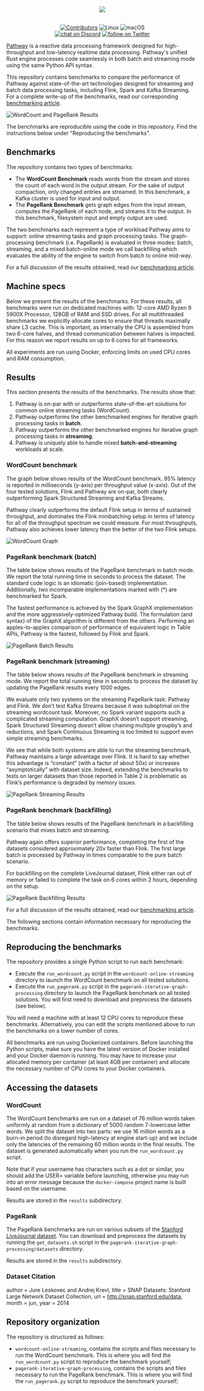 <div align="center">
  <img src="https://pathway.com/logo-light.svg" /><br /><br />
</div>
<p align="center">
    <a href="https://github.com/pathwaycom/pathway-benchmarks/blob/main/LICENSE">
        <img src="https://img.shields.io/github/license/pathwaycom/pathway-benchmarks?style=plastic" alt="Contributors"/></a>
        <img src="https://img.shields.io/badge/OS-Linux-green" alt="Linux"/>
        <img src="https://img.shields.io/badge/OS-macOS-green" alt="macOS"/>
      <br>
    <a href="https://discord.gg/pathway">
        <img src="https://img.shields.io/discord/1042405378304004156?logo=discord"
            alt="chat on Discord"></a>
    <a href="https://twitter.com/intent/follow?screen_name=pathway_com">
        <img src="https://img.shields.io/twitter/follow/pathway_com?style=social&logo=twitter"
            alt="follow on Twitter"></a>
</p>

[Pathway](https://www.pathway.com) is a reactive data processing framework designed for high-throughput and low-latency realtime data processing. Pathway's unified Rust engine processes code seamlessly in both batch and streaming mode using the same Python API syntax. 

This repository contains benchmarks to compare the performance of Pathway against state-of-the-art technologies designed for streaming and batch data processing tasks, including Flink, Spark and Kafka Streaming. For a complete write-up of the benchmarks, read our corresponding [benchmarking article](https://pathway.com/blog/streaming-benchmarks-pathway-fastest-engine-on-the-market).

![WordCount and PageRank Results](images/bm-wordcount-and-pagerank.png)

The benchmarks are reproducible using the code in this repository. Find the instructions below under "Reproducing the benchmarks". 

## Benchmarks

The repository contains two types of benchmarks:

- The **WordCount Benchmark** reads words from the stream and stores the count of each word in the output stream. For the sake of output compaction, only changed entries are streamed. In this benchmark, a Kafka cluster is used for input and output.
- The **PageRank Benchmark** gets graph edges from the input stream, computes the PageRank of each node, and streams it to the output. In this benchmark, filesystem input and empty output are used.

The two benchmarks each represent a type of workload Pathway aims to support: online streaming tasks and graph processing tasks. The graph-processing benchmark (i.e. PageRank) is evaluated in three modes: batch, streaming, and a mixed batch-online mode we call backfilling which evaluates the ability of the engine to switch from batch to online mid-way.

For a full discussion of the results obtained, read our [benchmarking article](https://pathway.com/blog/streaming-benchmarks-pathway-fastest-engine-on-the-market).

## Machine specs

Below we present the results of the benchmarks. For these results, all benchmarks were run on dedicated machines with: 12-core AMD Ryzen 9 5900X Processor, 128GB of RAM and SSD drives. For all multithreaded benchmarks we explicitly allocate cores to ensure that threads maximally share L3 cache. This is important, as internally the CPU is assembled from two 6-core halves, and thread communication between halves is impacted. For this reason we report results on up to 6 cores for all frameworks.

All experiments are run using Docker, enforcing limits on used CPU cores and RAM consumption.


## Results

This section presents the results of the benchmarks. The results show that:
1. Pathway is on-par with or outperforms state-of-the-art solutions for common online streaming tasks (WordCount).
2. Pathway outperforms the other benchmarked engines for iterative graph processing tasks in **batch**.
3. Pathway outperforms the other benchmarked engines for iterative graph processing tasks in **streaming**.
4. Pathway is uniquely able to handle mixed **batch-and-streaming** workloads at scale.

### WordCount benchmark
The graph below shows results of the WordCount benchmark. 95% latency is reported in milliseconds (y-axis) per throughput value (x-axis). Out of the four tested solutions, Flink and Pathway are on-par, both clearly outperforming Spark Structured Streaming and Kafka Streams.

Pathway clearly outperforms the default Flink setup in terms of sustained throughput, and dominates the Flink minibatching setup in terms of latency for all of the throughput spectrum we could measure. For most throughputs, Pathway also achieves lower latency than the better of the two Flink setups.

![WordCount Graph](images/bm-wordcount-lineplot.png)


### PageRank benchmark (batch)
The table below shows results of the PageRank benchmark in batch mode. We report the total running time
in seconds to process the dataset. The standard code logic is an idiomatic (join-based) implementation. Additionally, two incomparable implementations marked with (*) are benchmarked for Spark.

The fastest performance is achieved by the Spark GraphX implementation and the more aggressively-optimized Pathway build. The formulation (and syntax) of the GraphX algorithm is different from the others. Performing an apples-to-apples comparison of performance of equivalent logic in Table APIs, Pathway is the fastest, followed by Flink and Spark.

![PageRank Batch Results](images/bm-pagerank-batch.png)


### PageRank benchmark (streaming)
The table below shows results of the PageRank benchmark in streaming mode. We report the total running time in seconds to process the dataset by updating the PageRank results every 1000 edges. 

We evaluate only two systems on the streaming PageRank task: Pathway and Flink. We don’t test Kafka Streams because it was suboptimal on the streaming wordcount task. Moreover, no Spark variant supports such a complicated streaming computation: GraphX doesn’t support streaming, Spark Structured Streaming doesn’t allow chaining multiple groupby’s and reductions, and Spark Continuous Streaming is too limited to support even simple streaming benchmarks.

We see that while both systems are able to run the streaming benchmark, Pathway maintains a large advantage over Flink. It is hard to say whether this advantage is “constant” (with a factor of about 50x) or increases “asymptotically” with dataset size. Indeed, extending the benchmarks to tests on larger datasets than those reported in Table 2 is problematic as Flink’s performance is degraded by memory issues.

![PageRank Streaming Results](images/bm-pagerank-streaming.png)


### PageRank benchmark (backfilling)
The table below shows results of the PageRank benchmark in a backfilling scenario that mixes batch and streaming. 

Pathway again offers superior performance, completing the first of the datasets considered approximately 20x faster than Flink. The first large batch is processed by Pathway in times comparable to the pure batch scenario. 

For backfilling on the complete LiveJournal dataset, Flink either ran out of memory or failed to complete the task on 6 cores within 2 hours, depending on the setup.

![PageRank Backfilling Results](images/bm-pagerank-backfill.png)

For a full discussion of the results obtained, read our [benchmarking article](https://pathway.com/blog/streaming-benchmarks-pathway-fastest-engine-on-the-market).

The following sections contain information necessary for reproducing the benchmarks. 

## Reproducing the benchmarks

The repository provides a single Python script to run each benchmark:
- Execute the `run_wordcount.py` script in the `wordcount-online-streaming` directory to launch the WordCount benchmark on all tested solutions.
- Execute the `run_pagerank.py` script in the `pagerank-iterative-graph-processing` directory to launch the PageRank benchmark on all tested solutions. You will first need to download and preprocess the datasets (see below).

You will need a machine with at least 12 CPU cores to reproduce these benchmarks. Alternatively, you can edit the scripts mentioned above to run the benchmarks on a lower number of cores.

All benchmarks are run using Dockerized containers. Before launching the Python scripts, make sure you have the latest version of Docker installed and your Docker daemon is running. You may have to increase your allocated memory per container (at least 4GB per container) and allocate the necessary number of CPU cores to your Docker containers. 


## Accessing the datasets

### WordCount

The WordCount benchmarks are run on a dataset of 76 million words taken uniformly at random from a dictionary of 5000 random 7-lowercase letter words. We split the dataset into two parts: we use 16 million words as a burn-in period (to disregard high-latency at engine start-up) and we include only the latencies of the remaining 60 million words in the final results. The dataset is generated automatically when you run the `run_wordcount.py` script. 

Note that if your username has characters such as a dot or similar, you should add the USER= variable before launching, otherwise you may run into an error message because the `docker-compose` project name is built based on the username.

Results are stored in the `results` subdirectory.


### PageRank

The PageRank benchmarks are run on various subsets of the [Stanford LiveJournal dataset](https://snap.stanford.edu/data/soc-LiveJournal1.html). You can download and preprocess the datasets by running the `get_datasets.sh` script in the `pagerank-iterative-graph-processing/datasets` directory.

Results are stored in the `results` subdirectory.

### Dataset Citation

  author  = Jure Leskovec and Andrej Krevl,
  title   = SNAP Datasets: Stanford Large Network Dataset Collection,
  url     = http://snap.stanford.edu/data,
  month   = jun,
  year    = 2014



## Repository organization

The repository is structured as follows:

- `wordcount-online-streaming`, contains the scripts and files necessary to run the WordCount benchmark. This is where you will find the `run_wordcount.py` script to reproduce the benchmark yourself;
- `pagerank-iterative-graph-processing`, contains the scripts and files necessary to run the PageRank benchmark. This is where you will find the `run_pagerank.py` script to reproduce the benchmark yourself; 














